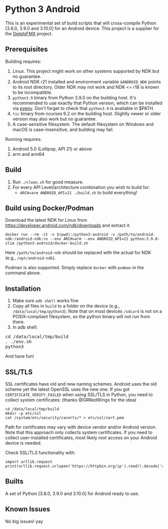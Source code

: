 Python 3 Android
================

This is an experimental set of build scripts that will cross-compile Python [3.8.0, 3.9.0 and 3.10.0] for an Android device.
This project is a supplier for the [DelphiFMX](https://github.com/Embarcadero/DelphiFMX4Python) project.

Prerequisites
-------------

Building requires:

1. Linux. This project might work on other systems supported by NDK but no guarantee.
2. Android NDK r21 installed and environment variable ``$ANDROID_NDK`` points to its root directory. Older NDK may not work and NDK <= r18 is known to be incompatible.
3. `python3.9` binary from Python 3.9.0 on the building host. It's recommended to use exactly that Python version, which can be installed via [pyenv](https://github.com/yyuu/pyenv). Don't forget to check that `python3.9` is available in $PATH.
4. `tic` binary from ncurses 6.2 on the building host. Slightly newer or older version may also work but no guarantee.
5. A case-sensitive filesystem. The default filesystem on Windows and macOS is case-insensitive, and building may fail.

Running requires:

1. Android 5.0 (Lollipop, API 21) or above
2. arm and arm64

Build
-----

1. Run `./clean.sh` for good measure.
2. For every API Level/architecture combination you wish to build for:
   * `ARCH=arm ANDROID_API=21 ./build.sh` to build everything!

Build using Docker/Podman
------------------

Download the latest NDK for Linux from https://developer.android.com/ndk/downloads and extract it.

```
docker run --rm -it -v $(pwd):/python3-android -v /path/to/android-ndk:/android-ndk:ro --env ARCH=arm --env ANDROID_API=21 python:3.9.0-slim /python3-android/docker-build.sh
```

Here `/path/to/android-ndk` should be replaced with the actual for NDK (e.g., `/opt/android-ndk`).

Podman is also supported. Simply replace `docker` with `podman` in the command above.

Installation
------------

1. Make sure `adb shell` works fine
2. Copy all files in `build` to a folder on the device (e.g., ```/data/local/tmp/python3```). Note that on most devices `/sdcard` is not on a POSIX-compliant filesystem, so the python binary will not run from there.
3. In adb shell:
<pre>
cd /data/local/tmp/build
. ./env.sh
python3
</pre>
   And have fun!

SSL/TLS
-------
SSL certificates have old and new naming schemes. Android uses the old scheme yet the latest OpenSSL uses the new one. If you got ```CERTIFICATE_VERIFY_FAILED``` when using SSL/TLS in Python, you need to collect system certificates: (thanks @GRRedWings for the idea)
```
cd /data/local/tmp/build
mkdir -p etc/ssl
cat /system/etc/security/cacerts/* > etc/ssl/cert.pem
```
Path for certificates may vary with device vendor and/or Android version. Note that this approach only collects system certificates. If you need to collect user-installed certificates, most likely root access on your Android device is needed.

Check SSL/TLS functionality with:
```
import urllib.request
print(urllib.request.urlopen('https://httpbin.org/ip').read().decode('ascii'))
```

Builts
------------
A set of Python [3.8.0, 3.9.0 and 3.10.0] for Android ready to use.


Known Issues
------------

No big issues! yay
